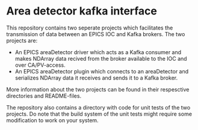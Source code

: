 # Area detector kafka interface
This repository contains two seperate projects which facilitates the transmission of data between an EPICS IOC and Kafka brokers. The two projects are:

* An EPICS areaDetector driver which acts as a Kafka consumer and makes NDArray data recived from the broker available to the IOC and over CA/PV-access.
* An EPICS areaDetector plugin which connects to an areaDetector and serializes NDArray data it receives and sends it to a Kafka broker.

More information about the two projects can be found in their respesctive directories and README-files.

The repository also contains a directory with code for unit tests of the two projects. Do note that the build system of the unit tests might require some modification to work on your system.

